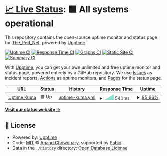 # [📈 Live Status](https://TheRedNet.github.io/upptime): <!--live status--> **🟩 All systems operational**

This repository contains the open-source uptime monitor and status page for [The_Red_Net](https://TheRedNet.github.io/upptime), powered by [Upptime](https://github.com/upptime/upptime).

[![Uptime CI](https://github.com/TheRedNet/upptime/workflows/Uptime%20CI/badge.svg)](https://github.com/TheRedNet/upptime/actions?query=workflow%3A%22Uptime+CI%22)
[![Response Time CI](https://github.com/TheRedNet/upptime/workflows/Response%20Time%20CI/badge.svg)](https://github.com/TheRedNet/upptime/actions?query=workflow%3A%22Response+Time+CI%22)
[![Graphs CI](https://github.com/TheRedNet/upptime/workflows/Graphs%20CI/badge.svg)](https://github.com/TheRedNet/upptime/actions?query=workflow%3A%22Graphs+CI%22)
[![Static Site CI](https://github.com/TheRedNet/upptime/workflows/Static%20Site%20CI/badge.svg)](https://github.com/TheRedNet/upptime/actions?query=workflow%3A%22Static+Site+CI%22)
[![Summary CI](https://github.com/TheRedNet/upptime/workflows/Summary%20CI/badge.svg)](https://github.com/TheRedNet/upptime/actions?query=workflow%3A%22Summary+CI%22)

With [Upptime](https://upptime.js.org), you can get your own unlimited and free uptime monitor and status page, powered entirely by a GitHub repository. We use [Issues](https://github.com/TheRedNet/upptime/issues) as incident reports, [Actions](https://github.com/TheRedNet/upptime/actions) as uptime monitors, and [Pages](https://TheRedNet.github.io/upptime) for the status page.

<!--start: status pages-->
<!-- This summary is generated by Upptime (https://github.com/upptime/upptime) -->
<!-- Do not edit this manually, your changes will be overwritten -->
<!-- prettier-ignore -->
| URL | Status | History | Response Time | Uptime |
| --- | ------ | ------- | ------------- | ------ |
| <img alt="" src="https://icons.duckduckgo.com/ip3/kuma.therednet.de.ico" height="13"> [Uptime Kuma](https://kuma.therednet.de) | 🟩 Up | [uptime-kuma.yml](https://github.com/TheRedNet/upptime/commits/HEAD/history/uptime-kuma.yml) | <details><summary><img alt="Response time graph" src="./graphs/uptime-kuma/response-time-week.png" height="20"> 541ms</summary><br><a href="https://uptime.therednet.de/history/uptime-kuma"><img alt="Response time 541" src="https://img.shields.io/endpoint?url=https%3A%2F%2Fraw.githubusercontent.com%2FTheRedNet%2Fupptime%2FHEAD%2Fapi%2Fuptime-kuma%2Fresponse-time.json"></a><br><a href="https://uptime.therednet.de/history/uptime-kuma"><img alt="24-hour response time 541" src="https://img.shields.io/endpoint?url=https%3A%2F%2Fraw.githubusercontent.com%2FTheRedNet%2Fupptime%2FHEAD%2Fapi%2Fuptime-kuma%2Fresponse-time-day.json"></a><br><a href="https://uptime.therednet.de/history/uptime-kuma"><img alt="7-day response time 541" src="https://img.shields.io/endpoint?url=https%3A%2F%2Fraw.githubusercontent.com%2FTheRedNet%2Fupptime%2FHEAD%2Fapi%2Fuptime-kuma%2Fresponse-time-week.json"></a><br><a href="https://uptime.therednet.de/history/uptime-kuma"><img alt="30-day response time 541" src="https://img.shields.io/endpoint?url=https%3A%2F%2Fraw.githubusercontent.com%2FTheRedNet%2Fupptime%2FHEAD%2Fapi%2Fuptime-kuma%2Fresponse-time-month.json"></a><br><a href="https://uptime.therednet.de/history/uptime-kuma"><img alt="1-year response time 541" src="https://img.shields.io/endpoint?url=https%3A%2F%2Fraw.githubusercontent.com%2FTheRedNet%2Fupptime%2FHEAD%2Fapi%2Fuptime-kuma%2Fresponse-time-year.json"></a></details> | <details><summary><a href="https://uptime.therednet.de/history/uptime-kuma">95.66%</a></summary><a href="https://uptime.therednet.de/history/uptime-kuma"><img alt="All-time uptime 95.66%" src="https://img.shields.io/endpoint?url=https%3A%2F%2Fraw.githubusercontent.com%2FTheRedNet%2Fupptime%2FHEAD%2Fapi%2Fuptime-kuma%2Fuptime.json"></a><br><a href="https://uptime.therednet.de/history/uptime-kuma"><img alt="24-hour uptime 95.66%" src="https://img.shields.io/endpoint?url=https%3A%2F%2Fraw.githubusercontent.com%2FTheRedNet%2Fupptime%2FHEAD%2Fapi%2Fuptime-kuma%2Fuptime-day.json"></a><br><a href="https://uptime.therednet.de/history/uptime-kuma"><img alt="7-day uptime 95.66%" src="https://img.shields.io/endpoint?url=https%3A%2F%2Fraw.githubusercontent.com%2FTheRedNet%2Fupptime%2FHEAD%2Fapi%2Fuptime-kuma%2Fuptime-week.json"></a><br><a href="https://uptime.therednet.de/history/uptime-kuma"><img alt="30-day uptime 95.66%" src="https://img.shields.io/endpoint?url=https%3A%2F%2Fraw.githubusercontent.com%2FTheRedNet%2Fupptime%2FHEAD%2Fapi%2Fuptime-kuma%2Fuptime-month.json"></a><br><a href="https://uptime.therednet.de/history/uptime-kuma"><img alt="1-year uptime 95.66%" src="https://img.shields.io/endpoint?url=https%3A%2F%2Fraw.githubusercontent.com%2FTheRedNet%2Fupptime%2FHEAD%2Fapi%2Fuptime-kuma%2Fuptime-year.json"></a></details>

<!--end: status pages-->

[**Visit our status website →**](https://TheRedNet.github.io/upptime)

## 📄 License

- Powered by: [Upptime](https://github.com/upptime/upptime)
- Code: [MIT](./LICENSE) © [Anand Chowdhary](https://anandchowdhary.com), supported by [Pabio](https://pabio.com)
- Data in the `./history` directory: [Open Database License](https://opendatacommons.org/licenses/odbl/1-0/)
